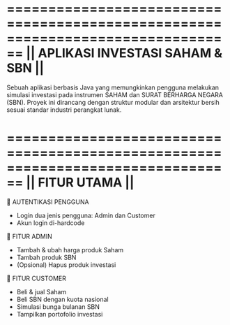 ================================================================================
||                           APLIKASI INVESTASI SAHAM & SBN                  ||
================================================================================

Sebuah aplikasi berbasis Java yang memungkinkan pengguna melakukan simulasi investasi 
pada instrumen SAHAM dan SURAT BERHARGA NEGARA (SBN). Proyek ini dirancang dengan 
struktur modular dan arsitektur bersih sesuai standar industri perangkat lunak.

================================================================================
||                                FITUR UTAMA                                ||
================================================================================

👤 AUTENTIKASI PENGGUNA
- Login dua jenis pengguna: Admin dan Customer
- Akun login di-hardcode

🔧 FITUR ADMIN
- Tambah & ubah harga produk Saham
- Tambah produk SBN
- (Opsional) Hapus produk investasi

💸 FITUR CUSTOMER
- Beli & jual Saham
- Beli SBN dengan kuota nasional
- Simulasi bunga bulanan SBN
- Tampilkan portofolio investasi

